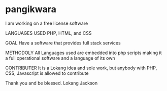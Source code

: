# pangikwara

I am working on a free license software

LANGUAGES USED
PHP, HTML, and CSS

GOAL
Have a software that provides full stack services

METHODOLY
All Languages used are embedded into php scripts making it a full operational software and a language of its own

CONTRIBUTER
It is a Lokang idea and sole work, but anybody with PHP, CSS, Javascript is allowed to contribute

Thank you and be blessed.
Lokang Jackson
